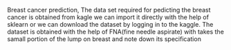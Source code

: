 Breast cancer prediction,
The data set required for pedicting the breast cancer is obtained from kagle we can import it directly with the help of sklearn or we can download the dataset by logging in to the kaggle.
The dataset is obtained with the help of FNA(fine needle aspirate) with takes the samall portion of the lump on breast and note down its specification

